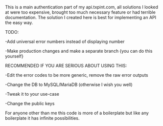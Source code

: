 This is a main authentication part of my api.txpint.com, all solutions I looked at were too expensive, brought too much necessary feature or had terrible documentation. The solution I created here is best for implementing an API the easy way.

TODO:

-Add universal error numbers instead of displaying number

-Make production changes and make a separate branch {you can do this yourself}

RECOMMENDED IF YOU ARE SERIOUS ABOUT USING THIS:

-Edit the error codes to be more generic, remove the raw error outputs 

-Change the DB to MySQL/MariaDB (otherwise I wish you well)

-Tweak it to your use-case

-Change the public keys

For anyone other than me this code is more of a boilerplate but like any boilerplate it has infinite possibilities.
